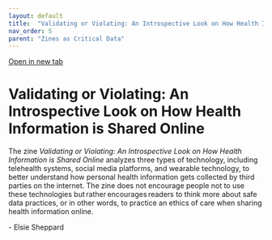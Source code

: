 ```yaml
---
layout: default
title:  "Validating or Violating: An Introspective Look on How Health Information is Shared Online"
nav_order: 5
parent: "Zines as Critical Data"
---
```


<div class="container">
<div class="flipbook" style="z-index: 7">
<div class="sheet" style="background-image:url(../assets/img/zines/validating_or_violating/page1.png); background-size: 100% 100%;"></div>
<div class="sheet" style="background-image:url(../assets/img/zines/validating_or_violating/page2.png); background-size: 100% 100%;"></div>
<div class="sheet" style="background-image:url(../assets/img/zines/validating_or_violating/page3.png); background-size: 100% 100%;"></div>
<div class="sheet" style="background-image:url(../assets/img/zines/validating_or_violating/page4.png); background-size: 100% 100%;"></div>
<div class="sheet" style="background-image:url(../assets/img/zines/validating_or_violating/page5.png); background-size: 100% 100%;"></div>
<div class="sheet" style="background-image:url(../assets/img/zines/validating_or_violating/page6.png); background-size: 100% 100%;"></div>
<div class="sheet" style="background-image:url(../assets/img/zines/validating_or_violating/page7.png); background-size: 100% 100%;"></div>
<div class="sheet" style="background-image:url(../assets/img/zines/validating_or_violating/page8.png); background-size: 100% 100%;"></div>
<div class="sheet" style="background-image:url(../assets/img/zines/validating_or_violating/page9.png); background-size: 100% 100%;"></div>
<div class="sheet" style="background-image:url(../assets/img/zines/validating_or_violating/page10.png); background-size: 100% 100%;"></div>
<div class="sheet" style="background-image:url(../assets/img/zines/validating_or_violating/page11.png); background-size: 100% 100%;"></div>
<div class="sheet" style="background-image:url(../assets/img/zines/validating_or_violating/page12.png); background-size: 100% 100%;"></div>
<div class="sheet" style="background-image:url(../assets/img/zines/validating_or_violating/page13.png); background-size: 100% 100%;"></div>
<div class="sheet" style="background-image:url(../assets/img/zines/validating_or_violating/page14.png); background-size: 100% 100%;"></div>
<div class="sheet" style="background-image:url(../assets/img/zines/validating_or_violating/page15.png); background-size: 100% 100%;"></div>
<div class="sheet" style="background-image:url(../assets/img/zines/validating_or_violating/page16.png); background-size: 100% 100%;"></div>
<div class="sheet" style="background-image:url(../assets/img/zines/validating_or_violating/page17.png); background-size: 100% 100%;"></div>
<div class="sheet" style="background-image:url(../assets/img/zines/validating_or_violating/page18.png); background-size: 100% 100%;"></div>
</div>
</div>

<a href="validating-or-violating-zine" target="_blank">Open in new tab</a>

# Validating or Violating: An Introspective Look on How Health Information is Shared Online

The zine *Validating or Violating: An Introspective Look on How Health Information is Shared Online* analyzes three types of technology, including telehealth systems, social media platforms, and wearable technology, to better understand how personal health information gets collected by third parties on the internet. The zine does not encourage people not to use these technologies but rather encourages readers to think more about safe data practices, or in other words, to practice an ethics of care when sharing health information online. 

\- Elsie Sheppard















<script type="text/javascript" src="../turnjs4/extras/jquery.min.1.7.js"></script>
<script type="text/javascript" src="../turnjs4/extras/modernizr.2.5.3.min.js"></script>



<script type="text/javascript">

function loadApp() {
	$('.flipbook').turn({
			width: $('.container').width() ,
			height: $('.container').width()*0.697777778,
			elevation: 0,
			gradients: true,
			autoCenter: true
	});
}

yepnope({
	test : Modernizr.csstransforms,
	yep: ['../turnjs4/lib/turn.js'],
	nope: ['../turnjs4/lib/turn.html4.min.js'],
	both: ['../turnjs4/flipbook.css'],
	complete: loadApp
});

$( window ).on( "resize", function() {
  $('.flipbook').turn('size', $('.container').width(), $('.container').width()*0.697777778)
} );

</script>
